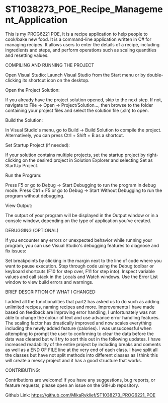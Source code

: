# ST1038273_POE_Recipe_Management_Application
This is my PROG6221 POE, It is a recipe application to help people to cook/bake new food.
It is a command-line application written in C# for managing recipes. It allows users to enter the details of a recipe, including ingredients and steps, and perform operations such as scaling quantities and resetting values.

COMPILING AND RUNNING THE PROJECT

Open Visual Studio: Launch Visual Studio from the Start menu or by double-clicking its shortcut icon on the desktop.

Open the Project Solution:

If you already have the project solution opened, skip to the next step.
If not, navigate to File -> Open -> Project/Solution..., then browse to the folder containing your project files and select the solution file (.sln) to open.

Build the Solution:

In Visual Studio's menu, go to Build -> Build Solution to compile the project.
Alternatively, you can press Ctrl + Shift + B as a shortcut.

Set Startup Project (if needed):

If your solution contains multiple projects, set the startup project by right-clicking on the desired project in Solution Explorer and selecting Set as StartUp Project.

Run the Program:

Press F5 or go to Debug -> Start Debugging to run the program in debug mode.
Press Ctrl + F5 or go to Debug -> Start Without Debugging to run the program without debugging.

View Output:

The output of your program will be displayed in the Output window or in a console window, depending on the type of application you've created.

DEBUGGING (OPTIONAL)

If you encounter any errors or unexpected behavior while running your program, you can use Visual Studio's debugging features to diagnose and fix issues:

Set breakpoints by clicking in the margin next to the line of code where you want to pause execution.
Step through code using the Debug toolbar or keyboard shortcuts (F10 for step over, F11 for step into).
Inspect variable values and call stack in the Locals and Watch windows.
Use the Error List window to view build errors and warnings.

BRIEF DESCRIPTION OF WHAT I CHANGED:

I added all the functionalities that part2 has asked us to do such as adding unlimited recipes, naming recipes and more. Improvements I have made based on feedback are Improving error handling, I unfortunately was not able to change the colour of text and use advance error handling features. The scaling factor has drastically improved and now scales everything including the newly added feature (calories). I was unsuccessful when attempting to prompt the user to confirming to clear the data before the data was cleared but will try to sort this out in the following updates. I have increased readability of the entire project by including breaks and coments as well as a END OF FILE line at the very end of each class. I have split all the classes but have not split methods into different classes as I think this will create a messy project and it has a good structure that works. 

CONTRIBUTING:

Contributions are welcome! If you have any suggestions, bug reports, or feature requests, please open an issue on the GitHub repository.

Github Link: https://github.com/MikaRyklief/ST1038273_PROG6221_POE
